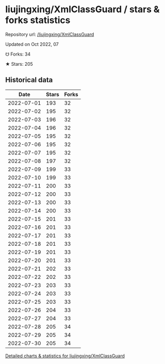 # liujingxing/XmlClassGuard / stars & forks statistics

Repository url: [/liujingxing/XmlClassGuard](https://github.com/liujingxing/XmlClassGuard)

Updated on Oct 2022, 07

☋ Forks: 34

★ Stars: 205

## Historical data
| Date | Stars | Forks |
|------|-------|-------|
| 2022-07-01 | 193 | 32 | 
| 2022-07-02 | 195 | 32 | 
| 2022-07-03 | 196 | 32 | 
| 2022-07-04 | 196 | 32 | 
| 2022-07-05 | 195 | 32 | 
| 2022-07-06 | 195 | 32 | 
| 2022-07-07 | 195 | 32 | 
| 2022-07-08 | 197 | 32 | 
| 2022-07-09 | 199 | 33 | 
| 2022-07-10 | 199 | 33 | 
| 2022-07-11 | 200 | 33 | 
| 2022-07-12 | 200 | 33 | 
| 2022-07-13 | 200 | 33 | 
| 2022-07-14 | 200 | 33 | 
| 2022-07-15 | 201 | 33 | 
| 2022-07-16 | 201 | 33 | 
| 2022-07-17 | 201 | 33 | 
| 2022-07-18 | 201 | 33 | 
| 2022-07-19 | 201 | 33 | 
| 2022-07-20 | 201 | 33 | 
| 2022-07-21 | 202 | 33 | 
| 2022-07-22 | 202 | 33 | 
| 2022-07-23 | 203 | 33 | 
| 2022-07-24 | 203 | 33 | 
| 2022-07-25 | 203 | 33 | 
| 2022-07-26 | 204 | 33 | 
| 2022-07-27 | 204 | 33 | 
| 2022-07-28 | 205 | 34 | 
| 2022-07-29 | 205 | 34 | 
| 2022-07-30 | 205 | 34 | 


[Detailed charts & statistics for liujingxing/XmlClassGuard](https://reviewgithub.com/rep/liujingxing/XmlClassGuard)
